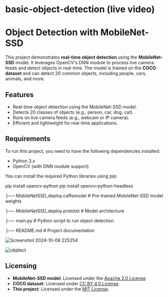 # basic-object-detection (live video)
# Object Detection with MobileNet-SSD

This project demonstrates **real-time object detection** using the **MobileNet-SSD** model. It leverages OpenCV's DNN module to process live camera feeds and detect objects in real-time. The model is trained on the **COCO dataset** and can detect 20 common objects, including people, cars, animals, and more.

## Features

- Real-time object detection using the MobileNet-SSD model.
- Detects 20 classes of objects (e.g., person, car, dog, cat).
- Runs on live camera feeds (e.g., webcam or IP camera).
- Efficient and lightweight for real-time applications.

## Requirements

To run this project, you need to have the following dependencies installed:

- Python 3.x
- OpenCV (with DNN module support)

You can install the required Python libraries using pip:

pip install opencv-python
pip install opencv-python-headless


├── MobileNetSSD_deploy.caffemodel       # Pre-trained MobileNet-SSD model weights

├── MobileNetSSD_deploy.prototxt         # Model architecture

├── main.py                             # Python script to run object detection

├── README.md                           # Project documentation


![Screenshot 2024-10-08 225254](https://github.com/user-attachments/assets/25e72a23-04cc-4baa-90ac-2d17febede0b)

![objdect](https://github.com/user-attachments/assets/3bfb3cef-d22a-4bff-9498-eeaf41eb28ed)

## Licensing

- **MobileNet-SSD model**: Licensed under the [Apache 2.0 License](https://opensource.org/licenses/Apache-2.0).
- **COCO dataset**: Licensed under [CC BY 4.0 License](http://creativecommons.org/licenses/by/4.0/).
- **This project**: Licensed under the [MIT License](https://opensource.org/licenses/MIT).
